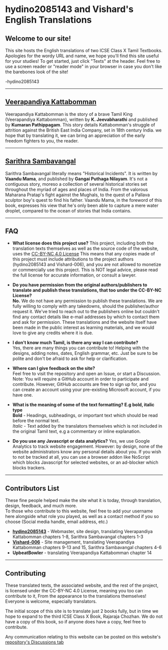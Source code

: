 # hydino2085143 and Vishard's English Translations

## Welcome to our site!

This site hosts the English translations of two ICSE Class X Tamil Textbooks. Apologies for the wordy URL and name, we hope you'll find this site useful for your studies! To get started, just click "Texts" at the header. Feel free to use a screen reader or "reader mode" in your browser in case you don't like the barebones look of the site!

\-hydino2085143

---
## [Veerapandiya Kattabomman](texts/veerapandiya-kattabomman)

Veerapandiya Kattabomman is the story of a brave Tamil King (Veerapandiya Kattabomman), written by **K. Jeevabharathi** and published by **Kumaran Pathippagam**. This story details Kattabomman's struggle of attrition against the British East India Company, set in 18th century India. we hope that by translating it, we can bring an appreciation of the early freedom fighters to you, the reader.

---

## [Sarithra Sambavangal](texts/sarithra-sambavangal)

Sarithra Sambavangal literally means "Historical Incidents". It is written by **Vaandu Mama**, and published by **Gangai Puthaga Nilayam**. It's not a contiguous story, moreso a collection of several historical stories set throughout the myriad of ages and places of India. From the valorous Maharana Pratap's fight against the Mughals, to the quest of a Pallava sculptor boy's quest to find his father. Vaandu Mama, in the foreword of this book, expresses his view that he's only been able to capture a mere water droplet, compared to the ocean of stories that India contains.

---

## FAQ
- **What license does this project use?**
  This project, including both the translation texts themselves as well as the source code of the website, uses the [CC-BY-NC 4.0 License](https://creativecommons.org/licenses/by-nc/4.0/) This means that any copies made of this project must include attributions to the project authors (hydino2085143 and Vishard-006), and you are not allowed to monetize or commercially use this project. This is NOT legal advice, please read the full license for accurate information, or consult a lawyer.

- **Do you have permission from the original authors/publishers to translate and publish these translations, that too under the CC-BY-NC License?**  
  **No.** We do not have any permission to publish these translations. We are fully willing to comply with any takedowns, should the publisher/author request it. We've tried to reach out to the publishers online but couldn't find any contact details like e-mail addresses by which to contact them and ask for permission. These translations and the website itself have been made in the public interest as learning materials, and we would love to give any credits where it is due.

- **I don't know much Tamil, is there any way I can contribute?**  
  Yes, there are many things you can contribute to! Helping with the designs, adding notes, dates, English grammar, etc. Just be sure to be polite and don't be afraid to ask for help or clarification.
  
- **Where can I give feedback on the site?**  
  Feel free to visit the repository and open an Issue, or start a Discussion. Note: You will require a GitHub account in order to participate and contribute. However, GitHub accounts are free to sign up for, and you can create an account using your pre-existing Microsoft account, if you have one.

- **What is the meaning of some of the text formatting? E.g bold, italic type**  
  **Bold** - Headings, subheadings, or important text which should be read before the normal text.  
  *Italic* - Text added by the translators themselves which is not included in the original Tamil text, e.g a commentary or inline explanation.  
  
- **Do you use any Javascript or data analytics?**
  Yes, we use Google Analytics to track website engagement. However: by design, none of the website administrators know any personal details about you. If you wish to not be tracked at all, you can use a browser addon like NoScript which blocks Javascript for selected websites, or an ad-blocker which blocks trackers.

---

## Contributors List
These fine people helped make the site what it is today, through translation, design, feedback, and much more.  
To those who contribute to this website, feel free to add your username here alongside what role you played, as well as a contact method if you so choose (Social media handle, email address, etc.)

 - **[hydino2085143](https://github.com/hydino2084153)** - Webmaster, site design, translating Veerapandiya Kattabomman chapters 1-8, Sarithra Sambavangal chapters 1-3
 - **[Vishard-006](https://github.com/Vishard-006)** - Site management, translating Veerapandiya Kattabomman chapters 9-13 and 15, Sarithra Sambavangal chapters 4-6
 - **UpbeatBowler** - translating Veerapandiya Kattabomman chapter 14

--- 

## Contributing
These translated texts, the associated website, and the rest of the project, is licensed under the CC-BY-NC 4.0 License, meaning you too can contribute to it, From the appearance to the translations themselves! Everyone is welcome, especially translators. 

The initial scope of this site is to translate just 2 books fully, but in time we hope to expand to the third ICSE Class X Book, Rajaraja Chozhan. We do not have a copy of this book, so if anyone does have a copy, feel free to contribute. 

Any communication relating to this website can be posted on this website's [repository's Discussions tab](https://github.com/icse-tamil-translations/icse-tamil-translations.github.io/discussions)
